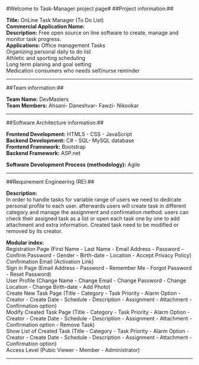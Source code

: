 #Welcome to Task-Manager project page#
##Project information:##

<b>Title:</b> OnLine Task Manager (To Do List)<br>
<b>Commercial Application Name:</b> <Coming soon><br>
<b>Description:</b> Free open source on line software to create, manage and monitor task progress.<br>
<b>Applications:</b> Office management Tasks<br>
		Organizing personal daily to do list<br>
		Athletic and sporting scheduling<br>
		Long term planing and goal setting<br>
		Medication consumers who needs self/nurse reminder<br>

-------------------------------------------------------
##Team information:##

<b>Team Name:</b> DevMasters<br>
<b>Team Members:</b> Ahsani- Daneshvar- Fawzi- Nikookar<br>

-------------------------------------------------------
##Software Architecture information:##

<b>Frontend Development:</b> HTML5 - CSS - JavaScript<br>
<b>Backend Development:</b> C# - SQL- MySQL database<br>
<b>Frontend Framework:</b> Bootstrap<br>
<b>Backend Framework:</b> ASP.net<br>

<b>Software Development Process (methodology):</b> Agile<br>

-------------------------------------------------------
##Requirement Engineering (RE):##

<b>Description:</b><br>
In order to handle tasks for variable range of users we need to dedicate personal profile to each user.
afterwards users will create task in different category and manage the assignment and confirmation method.
users can check their assigned task as a list or open each task one by one to add attachment and extra information.
Created task need to be modified or removed by its creator.

<b>Modular index:</b><br>
Registration Page (First Name - Last Name - Email Address - Password - Confirm Password - Gender - Birth-date - Location - Accept Privacy Policy)<br>
Confirmation Email (Activation Link)<br>
Sign in Page (Email Address - Password - Remember Me - Forgot Password - Reset Password)<br>
User Profile (Change Name - Change Email - Change Password - Change Location - Change Birth-date - Add Photo)<br>
Create New Task Page (Title - Category - Task Priority - Alarm Option - Creator - Create Date - Schedule - Description - Assignment - Attachment - Confirmation option)<br>
Modify Created Task Page (Title - Category - Task Priority - Alarm Option - Creator - Create Date - Schedule - Description - Assignment - Attachment - Confirmation option - Remove Task)<br>
Show List of Created Task (Title - Category - Task Priority - Alarm Option - Creator - Create Date - Schedule - Description - Assignment - Attachment - Confirmation option)<br>
Access Level (Pubic Viewer - Member - Administrator)<br>

-------------------------------------------------------

